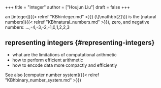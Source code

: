+++
title = "integer"
author = ["Houjun Liu"]
draft = false
+++

an [integer]({{< relref "KBhinteger.md" >}}) (\\(\mathbb{Z}\\)) is the [natural numbers]({{< relref "KBhnatural_numbers.md" >}}), zero, and negative numbers: ...,-4,-3,-2,-1,0,1,2,2,3


## representing integers {#representing-integers}

-   what are the limitations of computational arithmetic
-   how to perform efficient arithmetic
-   how to encode data more compactly and efficiently

See also [computer number system]({{< relref "KBhbinary_number_system.md" >}})
